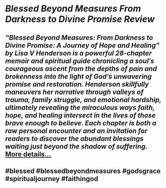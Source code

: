 # *Blessed Beyond Measures From Darkness to Divine Promise Review*
## *“Blessed Beyond Measures: From Darkness to Divine Promise: A Journey of Hope and Healing” by Lisa V Henderson is a powerful 28-chapter memoir and spiritual guide chronicling a soul’s courageous ascent from the depths of pain and brokenness into the light of God’s unwavering promise and restoration. Henderson skillfully maneuvers her narrative through valleys of trauma, family struggle, and emotional hardship, ultimately revealing the miraculous ways faith, hope, and healing intersect in the lives of those brave enough to believe. Each chapter is both a raw personal encounter and an invitation for readers to discover the abundant blessings waiting just beyond the shadow of suffering.* [More details…](https://spiritualkhazaana.com/blessed-beyond-measures-divine-promise/)
## #blessed #blessedbeyondmeasures #godsgrace #spiritualjourney #faithingod
